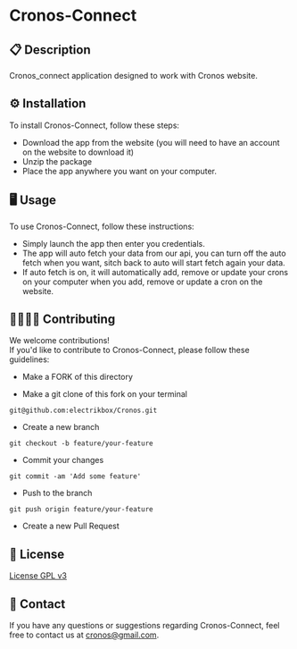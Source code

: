 # Cronos-Connect

## 📋 Description

Cronos_connect application designed to work with Cronos website.

## ⚙️ Installation

To install Cronos-Connect, follow these steps:

- Download the app from the website (you will need to have an account on the website to download it)
- Unzip the package
- Place the app anywhere you want on your computer.

## 🖥 Usage

To use Cronos-Connect, follow these instructions:

- Simply launch the app then enter you credentials.
- The app will auto fetch your data from our api, you can turn off the auto fetch when you want, sitch back to auto will start fetch again your data.
- If auto fetch is on, it will automatically add, remove or update your crons on your computer when you add, remove or update a cron on the website.

## 🫱🏻‍🫲🏾 Contributing

We welcome contributions!<br>
If you'd like to contribute to Cronos-Connect, please follow these guidelines:

- Make a FORK of this directory

- Make a git clone of this fork on your terminal
```
git@github.com:electrikbox/Cronos.git
```
- Create a new branch
```
git checkout -b feature/your-feature
```
- Commit your changes
```
git commit -am 'Add some feature'
```
- Push to the branch
```
git push origin feature/your-feature
```
- Create a new Pull Request

## 🧾 License

[License GPL v3](LICENSE)

## 📨 Contact

If you have any questions or suggestions regarding Cronos-Connect, feel free to contact us at cronos@gmail.com.